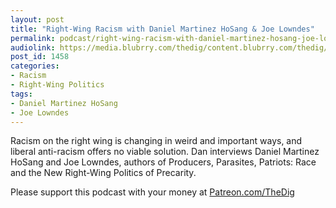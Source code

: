 ```yaml
---
layout: post
title: "Right-Wing Racism with Daniel Martinez HoSang & Joe Lowndes"
permalink: podcast/right-wing-racism-with-daniel-martinez-hosang-joe-lowndes/
audiolink: https://media.blubrry.com/thedig/content.blubrry.com/thedig/The_Dig-EP_239-HoSangLowndes.mp3
post_id: 1458
categories: 
- Racism
- Right-Wing Politics
tags: 
- Daniel Martinez HoSang
- Joe Lowndes
---
```


Racism on the right wing is changing in weird and important ways, and liberal anti-racism offers no viable solution. Dan interviews Daniel Martinez HoSang and Joe Lowndes, authors of 
Producers, Parasites, Patriots: Race and the New Right-Wing Politics of Precarity.

Please support this podcast with your money at 
[Patreon.com/TheDig](https://Patreon.com/TheDig)